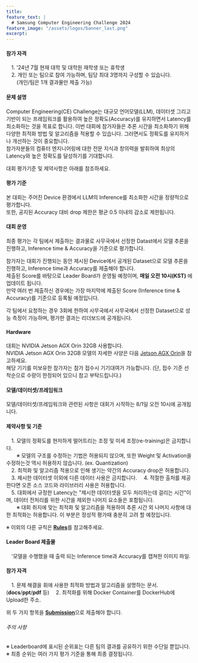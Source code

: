 ```yaml
---
title:
feature_text: |
  # Samsung Computer Engineering Challenge 2024
feature_image: "/assets/logos/banner_last.png"
excerpt:
---
```


#### 참가 자격

 1. '24년 7월 현재 대학 및 대학원 재학생 또는 휴학생  
 2. 개인 또는 팀으로 참여 가능하며, 팀당 최대 3명까지 구성할 수 있습니다.  
  (개인/팀은 1개 결과물만 제출 가능)

#### 문제 설명

Computer Engineering(CE) Challenge는 대규모 언어모델(LLM), 데이터셋 그리고 기반이 되는 프레임워크를 활용하여 높은 정확도(Accuracy)를 유지하면서 Latency를 최소화하는 것을 목표로 합니다.
이번 대회에 참가자들은 추론 시간을 최소화하기 위해 다양한 최적화 방법 및 알고리즘을 적용할 수 있습니다. 그러면서도 정확도를 유지하거나 개선하는 것이 중요합니다.  
참가자분들의 컴퓨터 엔지니어링에 대한 전문 지식과 창의력을 발휘하여 최상의 Latency와 높은 정확도를 달성하기를 기대합니다.

대회 평가기준 및 제약사항은 아래를 참조하세요.


#### 평가 기준
본 대회는 주어진 Device 환경에서 LLM의 Inference를 최소화한 시간을 정량적으로 평가합니다.   
또한, 공지된 Accuracy 대비 drop 제한은 평균 0.5 이내의 감소로 제한됩니다.


#### 대회 운영

최종 평가는 각 팀에서 제출하는 결과물로 사무국에서 선정한 Datast에서 모델 추론을 진행하고, Inference time & Accuracy을 기준으로 평가합니다.  

참가자는 대회가 진행되는 동안 제시된 Device에서 공개된 Dataset으로 모델 추론을 진행하고, Inference time과 Accuracy를 제출해야 합니다.  
제출된 Score를 바탕으로 Leader Board가 운영될 예정이며, **매일 오전 10시(KST)** 에 업데이트 됩니다.  
만약 여러 번 제출하신 경우에는 가장 마지막에 제출된 Score (Inference time & Accuracy)를 기준으로 등록될 예정입니다.  

각 팀에서 요청하는 경우 3회에 한하여 사무국에서 사무국에서 선정한 Dataset으로 성능 측정이 가능하며, 평가한 결과는 리더보드에 공개됩니다.  


#### Hardware
대회는 NVIDIA Jetson AGX Orin 32GB 사용합니다.  
NVIDIA Jetson AGX Orin 32GB 모델의 자세한 사양은 다음 <a target="_blank" href="https://www.nvidia.com/en-us/autonomous-machines/embedded-systems/jetson-orin/"> Jetson AGX Orin</a>을 참고하세요.  
해당 기기를 미보유한 참가자는 참가 접수시 기기대여가 가능합니다.
 (단, 접수 기준 선착순으로 수량이 한정되어 있으니 참고 부탁드립니다.)

#### 모델/데이터셋/프레임워크
모델/데이터셋/프레임워크와 관련된 사항은 대회가 시작하는 8/1일 오전 10시에 공개됩니다. 

<!-- 
### 허용 모델

대회의 베이스 모델(base model)은 instruction tuning이 없는 오픈 베이스 모델인 **LLaMA-30B** 또는 **OPT-30B**입니다. LLaMA 모델의 사용을 위해 다음 <a target="_blank" href="https://github.com/facebookresearch/llama/blob/main/LICENSE">LLaMA-1 Community License Agreement</a>을 확인하고 커뮤니티에 라이센스 요청을 해야 합니다. <a target="_blank" href="https://docs.google.com/forms/d/e/1FAIpQLSfqNECQnMkycAp2jP4Z9TFX0cGR4uf7b_fBxjY_OjhJILlKGA/viewform">Download Link</a>를 참고하여 진행하세요. OPT-30B에 대한 다운로드는 다음 <a target="_blank" href="https://huggingface.co/facebook/opt-30b"> Huggingface link</a>을 참고하세요.

### 데이터셋

대회에서 허용되는 데이터셋은 <a target="_blank" href="https://huggingface.co/datasets/hellaswag">HellaSwag</a>입니다. 해당 데이터셋을 사용한 추론만 허용되며, 다른 데이터셋은 허용되지 않습니다.

### 프레임워크

최적화를 위해 사용 할 딥러닝 프레임워크는 PyTorch 2.0입니다. 다음 <a target="_blank" href="https://github.com/pytorch/pytorch/tree/v2.0.0">link</a>를 참고하시기 바랍니다. 또한, PyTorch 2.0 기반의 프레임워크도 사용하실 수 있습니다. (예시: FasterTransformer)

-->

#### 제약사항 및 기준

 1. 모델의 정확도를 현저하게 떨어트리는 조정 및 미세 조정(re-training)은 금지합니다.  
  ※ 모델의 구조를 수정하는 기법은 허용되지 않으며, 또한 Weight 및 Activation을 수정하는것 역시 허용하지 않습니다. (ex. Quantization)  
 2. 최적화 및 알고리즘 적용으로 인해 생기는 약간의 Accuracy drop은 허용합니다.  
 3. 제시한 데이터셋 이외에 다른 데이터 사용은 금지합니다.
 4. 적절한 출처를 제공한다면 오픈 소스 코드와 라이브러리 사용은 허용합니다.  
 5. 대회에서 규정한 Latency는 "제시한 데이터셋을 모두 처리하는데 걸리는 시간"이며, 데이터 전처리를 위한 시간을 제외한 나머지 요소들은 포함됩니다.  
  ※ 대회 취지에 맞는 최적화 및 알고리즘을 적용하여 추론 시간 외 나머지 사항에 대한 최적화는 허용합니다. 이 부분은 정성적 평가때 충분히 고려 할 예정입니다.

※ 이외의 다른 규칙은 [**Rules**](https://cechallenge.github.io/rules/)를 참고해주세요.


#### Leader Board 제출물

 '모델을 수행했을 때 출력 되는 Inference time과 Accuracy를 캡쳐한 이미지 파일.  

#### 참가 자격

 1. 문제 해결을 휘애 사용한 최적화 방법과 알고리즘을 설명하는 문서. (**docs**/**ppt**/**pdf** 등)
 2. 최적화를 위해 Docker Container를 DockerHub에 Upload한 주소.  
    
위 두 가지 항목을 [**Submission**](https://cechallenge.github.io/submission/)으로 제출해야 합니다.


###### 주의 사항

※ Leaderboard에 표시된 순위표는 다른 팀의 결과를 공유하기 위한 수단일 뿐입니다.  
※ 최종 순위는 여러 가지 평가 기준을 통해 최종 결정됩니다.

<!-- 
<hr />

## Qualifications

To participate in this competition, You must meet the following qualifications criteria.  
 1. Be enrolled in college or graduate school as of August '23, or be on a leave of absence.  
 2. Participate as an individual or as a team, with a maximum of 3 people per team.  
  (A person/team can only submit 1 deliverable)  

## Competition description

The goal is to minimize latency while maintaining high accuracy using the LLM and the dataset and underlying framework presented in the problem. Participants can apply various optimization methods and algorithms to minimize inference time. See below for the competition constraints and requirements for each round.

### Approved base model

The competition base model is the **LLaMA-30B** or **OPT-30B**, an open base model with no instruction tuning. To use the LLaMA model, you need to check the following <a target="_blank" href="https://github.com/facebookresearch/llama/blob/main/LICENSE">LLaMA-1 Community License Agreement</a> and request a license from the community. Please refer to the <a target="_blank" href="https://docs.google.com/forms/d/e/1FAIpQLSfqNECQnMkycAp2jP4Z9TFX0cGR4uf7b_fBxjY_OjhJILlKGA/viewform">Download Link</a> to proceed. If you are interested in using the OPT-30B, check out the <a target="_blank" href="https://huggingface.co/facebook/opt-30b">following links.</a>



### Datasets

The dataset we accept in the competition is <a target="_blank" href="https://huggingface.co/datasets/hellaswag">HellaSwag</a>. We only accept inferences made using that dataset, and no other datasets.

### Framework

The deep learning framework we will use for optimization is PyTorch 2.0. Please refer to the following <a target="_blank" href="https://github.com/pytorch/pytorch/tree/v2.0.0">link</a>. We also accept frameworks based on PyTorch 2.0. (ex. FasterTransformer)

### Constraints

 1. Prohibit adjustments and fine-tuning (re-training) that significantly reduce the accuracy of the model.  
  ※ Techniques that modify the model architecture are not allowed, nor are modifications to weights and activations (e.g., quantization).  
 2. Allow a slight degradation of accuracy due to optimization and algorithmic adaptation.  
  ※ Note that the 33B, 82.8%, presented in the LLaMA paper is not based on baseline accuracy, but on accuracy performed by participants and teams in their local environment.  
 3. Prohibit the use of data other than the provided dataset.  
 4. Use of open source code and libraries is allowed if proper credit is given.  
 5. Latency, as defined by the competition, is "the time it takes to process all of the presented datasets", excluding time for data preprocessing.  
  ※ Optimizations and algorithms that serve the purpose of the competition are acceptable, but cheating is not, and this will be fully considered in the qualitative evaluation.

For other rules, please see the [**Rules**](https://cechallenge.github.io/rules/) page.

### Evaluation

There are two rounds to this challenge.

##### Primary

The first round of the competition aims for participants to run the given model and dataset in their local machine environment and apply possible optimizations and algorithms within the given environment. The first round is a qualitative evaluation based on participants' technical documentation (reports) and source code. At the end of the first round of evaluation, the top 10 teams will be selected.

###### First round assessment submissions

 1. Documentation describing the optimization methods and algorithms used by participants. (**docs** or **pdf** format)  
  ※ Please list the inference time and accuracy performed on the participant's and team's local environment.  
 2. A GitBub URL containing the framework and source code that you modified.

Make sure you submit the above two items in the [**Submission.**](https://cechallenge.github.io/submission/)

##### Second

The second round of the competition is a quantitative evaluation, with the goal of achieving the fastest inference time within the **same given server environment**. The model to be used in the second round is **LLaMA-30B**. The given server environment looks like this.

 * OS: Ubuntu 18.04 64-bit  
 * Number of vCPU core : 32  
 * Storage : SSD 1TB  
 * RAM : 360GB  
 * GPU : NVIDIA Tesla V100 Model 4EA  
  * Total GPU Memory : 128GB  
  * Supports NVLink

Participants must proceed with model inference on a given server during the second round and submit inference time. The leaderboard runs in two rounds and is updated at **10 a.m.(KST)** every day. If you submit it several times, it will be registered based on the last submission.

###### Second round assessment submissions

 1. Documentation describing the optimization methods and algorithms used by participants. (**docs** or **pdf** format)  
 2. A GitBub URL containing the framework and source code that you modified.  
 3. Inference time

Before the end of second round, Make sure you submit the above three items in the [**Submission.**](https://cechallenge.github.io/submission/)

###### Cautions

※ The Leaderboard is just a way to share other teams' results.  
※ Final rankings will be determined based on multiple evaluation criteria.
-->
